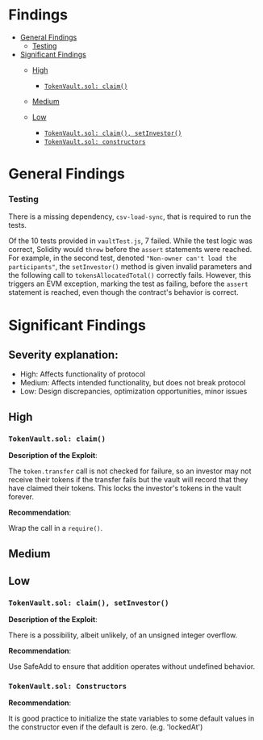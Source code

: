# Findings

- [General Findings](#general-findings)
    + [Testing](#testing)
- [Significant Findings](#significant-findings)
  * [High](#high)
    + [```TokenVault.sol: claim()```](#tokenvaultsol-claim)
  * [Medium](#medium)
    
  * [Low](#low)
    + [```TokenVault.sol: claim(), setInvestor()```](#tokenvaultsol-claim-setinvestor)
    + [```TokenVault.sol: constructors```](#tokenvaultsol-constructors)


# General Findings 

### Testing 
There is a missing dependency, `csv-load-sync`, that is required to run the tests.

Of the 10 tests provided in `vaultTest.js`, 7 failed. While the test logic was correct, Solidity would `throw` before the `assert` statements were reached. For example, in the second test, denoted `"Non-owner can't load the participants"`, the `setInvestor()` method is given invalid parameters and the following call to `tokensAllocatedTotal()` correctly fails. However, this triggers an EVM exception, marking the test as failing, before the `assert` statement is reached, even though the contract's behavior is correct.

# Significant Findings

## Severity explanation:
- High: Affects functionality of protocol 
- Medium: Affects intended functionality, but does not break protocol
- Low: Design discrepancies, optimization opportunities, minor issues

## High

### ```TokenVault.sol: claim()```

**Description of the Exploit**:

The `token.transfer` call is not checked for failure, so an investor may not receive their tokens if the transfer fails but the vault will record that they have claimed their tokens. This locks the investor's tokens in the vault forever.

**Recommendation**:

Wrap the call in a `require()`.


## Medium



## Low
### ```TokenVault.sol: claim(), setInvestor()```


**Description of the Exploit**:

There is a possibility, albeit unlikely, of an unsigned integer overflow.

**Recommendation**:

Use SafeAdd to ensure that addition operates without undefined behavior.

### ```TokenVault.sol: Constructors```

**Recommendation**:

It is good practice to initialize the state variables to some default values in the constructor even if the default is zero. (e.g. 'lockedAt')



